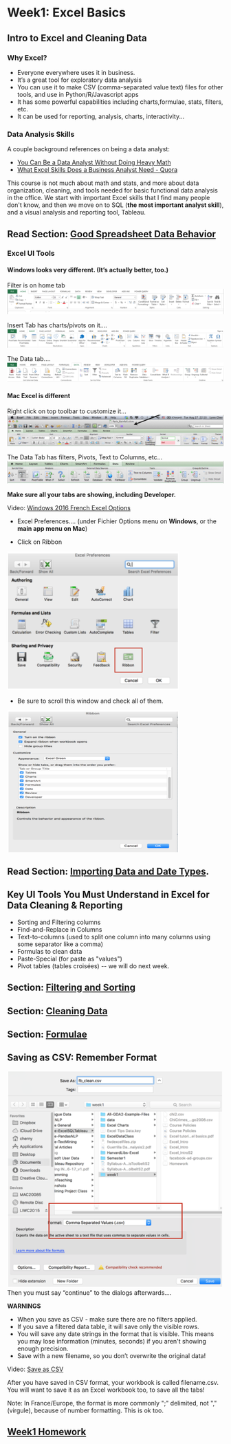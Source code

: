 # Week1: Excel Basics

## Intro to Excel and Cleaning Data
### Why Excel?


  * Everyone everywhere uses it in business.
  * It’s a great tool for exploratory data analysis
  * You can use it to make CSV (comma-separated value text) files for other tools, and use in Python/R/Javascript apps
  * It has some powerful capabilities including charts,formulae, stats, filters, etc.
  * It can be used for reporting, analysis, charts, interactivity...

### Data Analysis Skills

A couple background references on being a data analyst:
* [You Can Be a Data Analyst Without Doing Heavy Math](http://www.datascienceweekly.org/articles/you-can-be-a-data-analyst-without-doing-heavy-math)
* [What Excel Skills Does a Business Analyst Need - Quora](https://www.quora.com/What-Excel-skills-and-formulas-does-a-business-analyst-need)


This course is not much about math and stats, and more about data organization, cleaning, and tools needed for basic functional data analysis in the office. We start with important Excel skills that I find many people don't know, and then we move on to SQL (**the most important analyst skill**), and a visual analysis and reporting tool, Tableau.


## Read Section: [Good Spreadsheet Data Behavior](good_spreadsheets.md)


### Excel UI Tools

#### Windows looks very different.  (It’s actually better, too.)

Filter is on home tab   
![Home_tab_Windows](week1_pic/home_tab.png)

Insert Tab has charts/pivots on it....  
![Insert_tab_Windows](week1_pic/inster_tab_W.png)

The Data tab....   
![Data_tab_Windows](week1_pic/Data_tab_W.png)

#### Mac Excel is different
Right click on top toolbar to customize it...   
![Toolbar_mac](week1_pic/Toolbar_mac.png)

The Data Tab has filters, Pivots, Text to Columns, etc...  
![Data_tab_mac](week1_pic/Data_tab_mac.png)

**Make sure all your tabs are showing, including Developer.**

Video: [Windows 2016 French Excel Options](https://youtu.be/ry1q9lDiKgI)

  * Excel Preferences....
(under Fichier Options menu on **Windows**, or the **main app menu on Mac**)

  * Click on Ribbon   
<img src="week1_pic/Ribbon.png" width="400" height="322">   

  * Be sure to scroll this window and check all of them.  

<img src="week1_pic/check_tabs.png" width="400" height="330">  


## Read Section: [Importing Data and Date Types](importing_dates.md).


## Key UI Tools You Must Understand in Excel for Data Cleaning & Reporting

 * Sorting and Filtering columns
 * Find-and-Replace in Columns
 * Text-to-columns (used to split one column into many columns using some separator like a comma)
 * Formulas to clean data
 * Paste-Special (for paste as "values")
 * Pivot tables (tables croisées) -- we will do next week.


## Section: [Filtering and Sorting](filtering_sorting_dupes.md)

## Section: [Cleaning Data](cleaning.md)

## Section: [Formulae](formulae.md)

## Saving as CSV: Remember Format

<img src="week1_pic/save.png" width="500" height="505">  
Then you must say “continue” to the dialogs afterwards....

**WARNINGS**

  * When you save as CSV - make sure there are no filters applied.
  * If you save a filtered data table, it will save only the visible rows.
  * You will save any date strings in the format that is visible. This means you may lose information (minutes, seconds) if you aren't showing enough precision.
  * Save with a new filename, so you don’t overwrite the original data!

Video: [Save as CSV](https://youtu.be/uJ_cSdF8hkk)

After you have saved in CSV format, your workbook is called filename.csv. You will want to save it as an Excel workbook too, to save all the tabs!

Note: In France/Europe, the format is more commonly ";" delimited, not "," (virgule), because of number formatting.  This is ok too.

## [Week1 Homework](homework.md)
